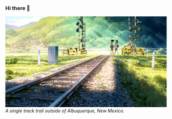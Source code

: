 ### Hi there 👋

<!-- <p align="center">
  <img src="https://github.com/KvnPrdtyaa/KvnPrdtyaa/blob/main/banner.gif"/>
  <p alig>*A single track trail outside of Albuquerque, New Mexico.*</h3?
</p> -->

![Albuquerque, New Mexico](https://github.com/KvnPrdtyaa/KvnPrdtyaa/blob/main/banner.gif)
*A single track trail outside of Albuquerque, New Mexico.*



<!--
**KvnPrdtyaa/KvnPrdtyaa** is a ✨ _special_ ✨ repository because its `README.md` (this file) appears on your GitHub profile.

Here are some ideas to get you started:

- 🔭 I’m currently working on ...
- 🌱 I’m currently learning ...
- 👯 I’m looking to collaborate on ...
- 🤔 I’m looking for help with ...
- 💬 Ask me about ...
- 📫 How to reach me: ...
- 😄 Pronouns: ...
- ⚡ Fun fact: ...
-->
